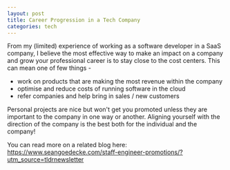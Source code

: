 ```yaml
---
layout: post
title: Career Progression in a Tech Company
categories: tech
---
```


From my (limited) experience of working as a software developer in a SaaS company, I believe the most
effective way to make an impact on a company and grow your professional career is to stay close to the
cost centers. This can mean one of few things - 

- work on products that are making the most revenue within the company
- optimise and reduce costs of running software in the cloud
- refer companies and help bring in sales / new customers

Personal projects are nice but won't get you promoted unless they are important to the company in one way or another. Aligning yourself with the direction of the company is the best both for the individual and the company!

You can read more on a related blog here: https://www.seangoedecke.com/staff-engineer-promotions/?utm_source=tldrnewsletter
